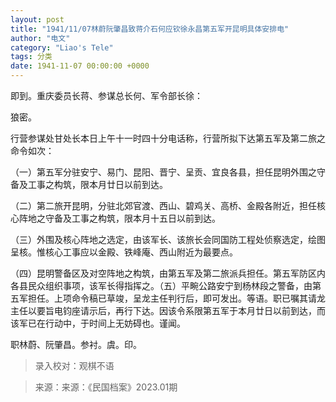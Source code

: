 ```yaml
---
layout: post
title: "1941/11/07林蔚阮肇昌致蒋介石何应钦徐永昌第五军开昆明具体安排电"
author: "电文"
category: "Liao's Tele"
tags: 分类
date: 1941-11-07 00:00:00 +0000
---
```

即到。重庆委员长蒋、参谋总长何、军令部长徐：

狼密。

行营参谋处甘处长本日上午十一时四十分电话称，行营所拟下达第五军及第二旅之命令如次：

（一）第五军分驻安宁、易门、昆阳、晋宁、呈贡、宜良各县，担任昆明外围之守备及工事之构筑，限本月廿日以前到达。

（二）第二旅开昆明，分驻北郊官渡、西山、碧鸡关、高桥、金殿各附近，担任核心阵地之守备及工事之构筑，限本月十五日以前到达。

（三）外围及核心阵地之选定，由该军长、该旅长会同国防工程处侦察选定，绘图呈核。惟核心工事应以金殿、铁峰庵、西山附近为最要点。

（四）昆明警备区及对空阵地之构筑，由第五军及第二旅派兵担任。第五军防区内各县民众组织事项，该军长得指挥之。（五）平畹公路安宁到杨林段之警备，由第五军担任。上项命令稿已草竣，呈龙主任判行后，即可发出。等语。职已嘱其请龙主任以要旨电钧座请示后，再行下达。因该令系限第五军于本月廿日以前到达，而该军已在行动中，于时间上无妨碍也。谨闻。

职林蔚、阮肇昌。参衬。虞。印。



> 录入校对：观棋不语



> 来源：来源：《民国档案》2023.01期

